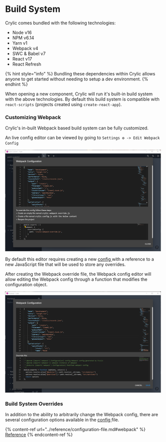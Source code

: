 # Build System

Crylic comes bundled with the following technologies:

<!-- lm_a95a542d63 electron (node) version -->
* Node v16
* NPM v6.14
* Yarn v1
* Webpack v4
* SWC & Babel v7
* React v17
* React Refresh

{% hint style="info" %}
Bundling these dependencies within Crylic allows anyone to get started without needing to setup a dev environment.
{% endhint %}

When opening a new component, Crylic will run it's built-in build system with the above technologies. By default this build system is compatible with `react-scripts` (projects created using `create-react-app`).

### Customizing Webpack

Crylic's in-built Webpack based build system can be fully customized.

An live config editor can be viewed by going to `Settings ⚙️ -> Edit Webpack Config`

![Webpack Configuration editor without an override file](<../.gitbook/assets/image (1).png>)

By default this editor requires creating a new [config ](../reference/configuration-file.md)with a reference to a new JavaScript file that will be used to store any overrides.

After creating the Webpack override file, the Webpack config editor will allow editing the Webpack config through a function that modifies the configuration object.

![Example Webpack override](../.gitbook/assets/image.png)

### Build System Overrides

In addition to the ability to arbitrarily change the Webpack config, there are several configuration options available in the [config ](../reference/configuration-file.md)file.

{% content-ref url="../reference/configuration-file.md#webpack" %}
[Reference](../reference/configuration-file.md#webpack)
{% endcontent-ref %}

